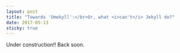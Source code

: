```yaml
---
layout: post
title: "Towards 'Omekyll':</br>Or, what <i>can't</i> Jekyll do?"
date: 2017-05-13
sticky: true
---
```


Under construction!! Back soon.
